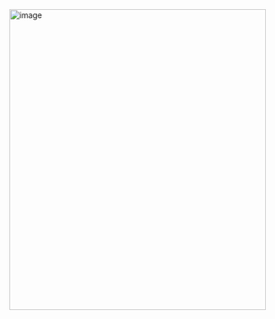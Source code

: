 <img width="458" height="537" alt="image" src="https://github.com/user-attachments/assets/fa62a225-5606-4a9c-b2c5-fdb6afed7be7" />
